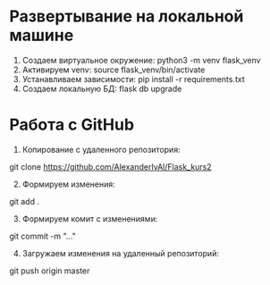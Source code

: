 # Развертывание на локальной машине
1. Создаем виртуальное окружение: python3 -m venv flask_venv
1. Активируем venv: source flask_venv/bin/activate
1. Устанавливаем зависимости: pip install -r requirements.txt
1. Создаем локальную БД: flask db upgrade


# Работа с GitHub
1. Копирование с удаленного репозитория: 

git clone https://github.com/AlexanderIvAl/Flask_kurs2

2. Формируем изменения: 

git add .

3. Формируем комит с изменениями:

git commit -m "..."

4. Загружаем изменения на удаленный репозиторий: 

git push origin master